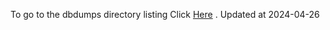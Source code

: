 To go to the dbdumps directory listing Click [Here](https://ipfs.io/ipfs/bafkreief2i4k3kovefbnjglb32vgmzyqwmjpvzymxpxycin4svrmzaynba) . Updated at 2024-04-26